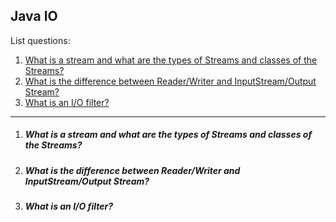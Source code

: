 Java IO
---

List questions:

1. [What is a stream and what are the types of Streams and classes of the Streams?]()
1. [What is the difference between Reader/Writer and InputStream/Output Stream?]()
1. [What is an I/O filter?]()

---

1. ##### What is a stream and what are the types of Streams and classes of the Streams?

2. ##### What is the difference between Reader/Writer and InputStream/Output Stream?

3. ##### What is an I/O filter?
